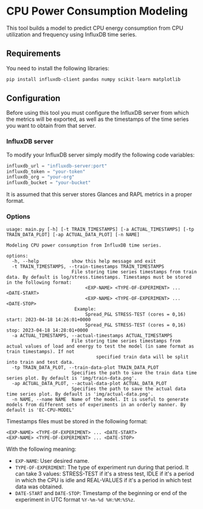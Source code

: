 # CPU Power Consumption Modeling

This tool builds a model to predict CPU energy consumption from CPU utilization and frequency using InfluxDB time series.

## Requirements

You need to install the following libraries:

```python
pip install influxdb-client pandas numpy scikit-learn matplotlib
```

## Configuration

Before using this tool you must configure the InfluxDB server from which the metrics will be exported, as well as the timestamps of the time series you want to obtain from that server.

### InfluxDB server

To modify your InfluxDB server simply modify the following code variables:

```python
influxdb_url = "influxdb-server:port"
influxdb_token = "your-token"
influxdb_org = "your-org"
influxdb_bucket = "your-bucket"
```

It is assumed that this server stores Glances and RAPL metrics in a proper format.

### Options

```shell
usage: main.py [-h] [-t TRAIN_TIMESTAMPS] [-a ACTUAL_TIMESTAMPS] [-tp TRAIN_DATA_PLOT] [-ap ACTUAL_DATA_PLOT] [-n NAME]

Modeling CPU power consumption from InfluxDB time series.

options:
  -h, --help            show this help message and exit
  -t TRAIN_TIMESTAMPS, --train-timestamps TRAIN_TIMESTAMPS
                        File storing time series timestamps from train data. By default is log/stress.timestamps. Timestamps must be stored in the following format:
                             <EXP-NAME> <TYPE-OF-EXPERIMENT> ... <DATE-START>
                             <EXP-NAME> <TYPE-OF-EXPERIMENT> ... <DATE-STOP>
                         Example:
                             Spread_P&L STRESS-TEST (cores = 0,16) start: 2023-04-18 14:26:01+0000
                             Spread_P&L STRESS-TEST (cores = 0,16) stop: 2023-04-18 14:28:01+0000
  -a ACTUAL_TIMESTAMPS, --actual-timestamps ACTUAL_TIMESTAMPS
                        File storing time series timestamps from actual values of load and energy to test the model (in same format as train timestamps). If not 
                                 specified train data will be split into train and test data.
  -tp TRAIN_DATA_PLOT, --train-data-plot TRAIN_DATA_PLOT
                        Specifies the path to save the train data time series plot. By default is 'img/train-data.png'.
  -ap ACTUAL_DATA_PLOT, --actual-data-plot ACTUAL_DATA_PLOT
                        Specifies the path to save the actual data time series plot. By default is 'img/actual-data.png'.
  -n NAME, --name NAME  Name of the model. It is useful to generate models from different sets of experiments in an orderly manner. By default is 'EC-CPU-MODEL'
```


Timestamps files must be stored in the following format:
```shell
<EXP-NAME> <TYPE-OF-EXPERIMENT> ... <DATE-START>
<EXP-NAME> <TYPE-OF-EXPERIMENT> ... <DATE-STOP>
```
With the following meaning:
- `EXP-NAME`: User desired name.
- `TYPE-OF-EXPERIMENT`: The type of experiment run during that period. It can take 3 values: STRESS-TEST if it's a stress test, IDLE if it's a period in which the CPU is idle and REAL-VALUES if it's a period in which test data was obtained.
- `DATE-START` and `DATE-STOP`: Timestamp of the beginning or end of the experiment in UTC format `%Y-%m-%d %H:%M:%S%z`.